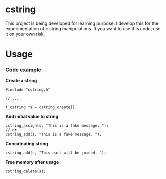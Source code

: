 # cstring

This project is being developed for learning purpose. I develop this for the experimentation of c string manipulations. If you want to use this code, use it on your own risk.

# Usage

### Code example

**Create a string**
```
#include "cstring.h"

//....

t_cstring *s = cstring_create();
``` 

**Add initial value to string**

```
cstring_assign(s, "This is a fake message. ");
// or
cstring_add(s, "This is a fake message. ");

```

**Concatnating string**

```
cstring_add(s, "This part will be joined. ");

```

**Free memory after usage**

```
cstring_delete(s);

```
